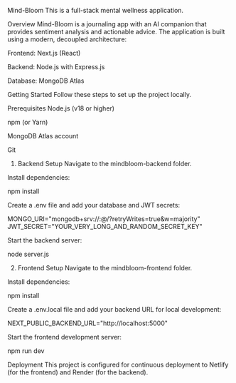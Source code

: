 Mind-Bloom
This is a full-stack mental wellness application.

Overview
Mind-Bloom is a journaling app with an AI companion that provides sentiment analysis and actionable advice. The application is built using a modern, decoupled architecture:

Frontend: Next.js (React)

Backend: Node.js with Express.js

Database: MongoDB Atlas

Getting Started
Follow these steps to set up the project locally.

Prerequisites
Node.js (v18 or higher)

npm (or Yarn)

MongoDB Atlas account

Git

1. Backend Setup
Navigate to the mindbloom-backend folder.

Install dependencies:

npm install

Create a .env file and add your database and JWT secrets:

MONGO_URI="mongodb+srv://<username>:<password>@<cluster-url>/<dbname>?retryWrites=true&w=majority"
JWT_SECRET="YOUR_VERY_LONG_AND_RANDOM_SECRET_KEY"

Start the backend server:

node server.js

2. Frontend Setup
Navigate to the mindbloom-frontend folder.

Install dependencies:

npm install

Create a .env.local file and add your backend URL for local development:

NEXT_PUBLIC_BACKEND_URL="http://localhost:5000"

Start the frontend development server:

npm run dev

Deployment
This project is configured for continuous deployment to Netlify (for the frontend) and Render (for the backend).
